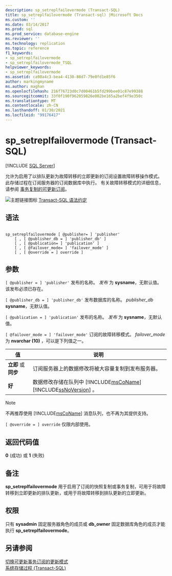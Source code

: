 ```yaml
---
description: sp_setreplfailovermode (Transact-SQL)
title: sp_setreplfailovermode (Transact-sql) |Microsoft Docs
ms.custom: ''
ms.date: 03/14/2017
ms.prod: sql
ms.prod_service: database-engine
ms.reviewer: ''
ms.technology: replication
ms.topic: reference
f1_keywords:
- sp_setreplfailovermode
- sp_setreplfailovermode_TSQL
helpviewer_keywords:
- sp_setreplfailovermode
ms.assetid: ca98a4c3-bea4-4130-88d7-79e0fd1e85f6
author: markingmyname
ms.author: maghan
ms.openlocfilehash: 216f76723d0c7d00461b5fd299bee01c87e99388
ms.sourcegitcommit: 33f0f190f962059826e002be165a2bef4f9e350c
ms.translationtype: MT
ms.contentlocale: zh-CN
ms.lasthandoff: 01/30/2021
ms.locfileid: "99176417"
---
```

# <a name="sp_setreplfailovermode-transact-sql"></a>sp_setreplfailovermode (Transact-SQL)
[!INCLUDE [SQL Server](../../includes/applies-to-version/sqlserver.md)]

  允许为启用了以排队更新为故障转移的立即更新的订阅设置故障转移操作模式。 此存储过程在订阅服务器的订阅数据库中执行。 有关故障转移模式的详细信息，请参阅 [事务复制的可更新订阅](../../relational-databases/replication/transactional/updatable-subscriptions-for-transactional-replication.md)。  
  
 ![主题链接图标](../../database-engine/configure-windows/media/topic-link.gif "“主题链接”图标") [Transact-SQL 语法约定](../../t-sql/language-elements/transact-sql-syntax-conventions-transact-sql.md)  
  
## <a name="syntax"></a>语法  
  
```  
  
sp_setreplfailovermode [ @publisher= ] 'publisher'  
    [ , [ @publisher_db = ] 'publisher_db' ]  
    [ , [ @publication= ] 'publication' ]  
    [ , [ @failover_mode= ] 'failover_mode' ]  
    [ , [ @override = ] override ]  
```  
  
## <a name="arguments"></a>参数  
`[ @publisher = ] 'publisher'` 发布的名称。 *发布* 为 **sysname**，无默认值。 该发布必须已存在。  
  
`[ @publisher_db = ] 'publisher_db'` 发布数据库的名称。 *publisher_db* **sysname**，无默认值。  
  
`[ @publication = ] 'publication'` 发布的名称。 *发布* 为 **sysname**，无默认值。  
  
`[ @failover_mode = ] 'failover_mode'` 订阅的故障转移模式。 *failover_mode* 为 **nvarchar (10)** ，可以是下列值之一。  
  
|值|说明|  
|-----------|-----------------|  
|**立即** 或 **同步**|订阅服务器上的数据修改将被大容量复制到发布服务器。|  
|**好**|数据修改存储在队列中 [!INCLUDE[msCoName](../../includes/msconame-md.md)] [!INCLUDE[ssNoVersion](../../includes/ssnoversion-md.md)] 。|  
  
> [!NOTE]  
>  不再推荐使用 [!INCLUDE[msCoName](../../includes/msconame-md.md)] 消息队列，也不再为其提供支持。  
  
`[ @override = ] override` 仅限内部使用。  
  
## <a name="return-code-values"></a>返回代码值  
 **0** (成功) 或 **1** (失败)   
  
## <a name="remarks"></a>备注  
 **sp_setreplfailovermode** 用于启用了订阅的快照复制或事务复制，可用于将故障转移到立即更新的排队更新，或用于将故障转移到排队更新的立即更新。  
  
## <a name="permissions"></a>权限  
 只有 **sysadmin** 固定服务器角色的成员或 **db_owner** 固定数据库角色的成员才能执行 **sp_setreplfailovermode**。  
  
## <a name="see-also"></a>另请参阅  
 [切换可更新事务订阅的更新模式](../../relational-databases/replication/administration/switch-between-update-modes-for-an-updatable-transactional-subscription.md)   
 [系统存储过程 (Transact-SQL)](../../relational-databases/system-stored-procedures/system-stored-procedures-transact-sql.md)  
  
  
